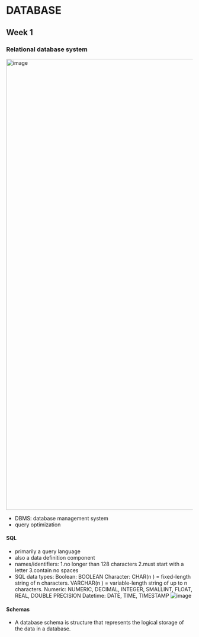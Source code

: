 # DATABASE
## Week 1
### Relational database system
<img width="1213" alt="image" src="https://github.com/user-attachments/assets/9d8b2a0e-cee4-4163-9130-d84e26b13846">

- DBMS: database management system
- query optimization

#### SQL

- primarily a query language
- also a data definition component
- names/identifiers: 1.no longer than 128 characters 2.must start with a letter 3.contain no spaces
- SQL data types:
    Boolean: BOOLEAN
    Character: 
        CHAR(n ) = fixed-length string of n  characters.
        VARCHAR(n ) = variable-length string of up to n  characters.
    Numeric: NUMERIC, DECIMAL, INTEGER, SMALLINT, FLOAT, REAL, DOUBLE PRECISION
    Datetime: DATE, TIME, TIMESTAMP
![image](https://github.com/user-attachments/assets/c063c454-64df-4db5-90ce-d369db8b6d2a)


#### Schemas

- A database schema is structure that represents the logical storage of the data in a database.
